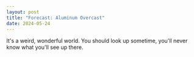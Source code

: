 ```yaml
---
layout: post
title: "Forecast: Aluminum Overcast"
date: 2024-05-24
---
```


It's a weird, wonderful world. You should look up sometime, you'll never know what you'll see up there. 
